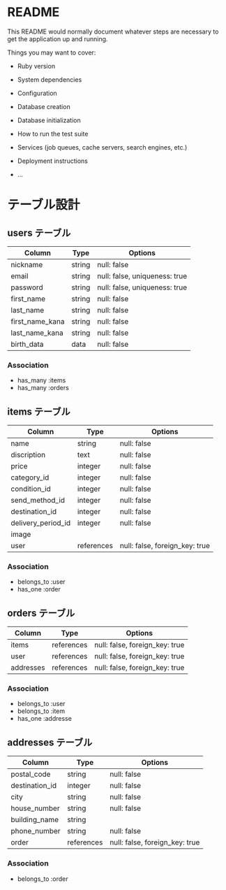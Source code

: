 # README

This README would normally document whatever steps are necessary to get the
application up and running.

Things you may want to cover:

* Ruby version

* System dependencies

* Configuration

* Database creation

* Database initialization

* How to run the test suite

* Services (job queues, cache servers, search engines, etc.)

* Deployment instructions

* ...

# テーブル設計

## users テーブル

| Column          | Type   | Options                          |
| --------------- | ------ | -------------------------------- |
| nickname        | string | null: false                      |
| email           | string | null: false, uniqueness: true    |
| password        | string | null: false, uniqueness: true    |
| first_name      | string | null: false                      |
| last_name       | string | null: false                      |
| first_name_kana | string | null: false                      |
| last_name_kana  | string | null: false                      |
| birth_data      | data   | null: false                      |


### Association

- has_many :items
- has_many :orders

## items テーブル

| Column             | Type        | Options     |
| ------------------ | ----------- | ----------- |
| name               | string      | null: false |
| discription        | text        | null: false |
| price              | integer     | null: false |
| category_id        | integer     | null: false |
| condition_id       | integer     | null: false |
| send_method_id     | integer     | null: false |
| destination_id     | integer     | null: false |
| delivery_period_id | integer     | null: false |
| image              |             |             |
| user               | references | null: false, foreign_key: true |

### Association

- belongs_to :user
- has_one :order


## orders テーブル

| Column        | Type       | Options                        |
| ------------- | ---------- | ------------------------------ |
| items         | references | null: false, foreign_key: true |
| user          | references | null: false, foreign_key: true |
| addresses     | references | null: false, foreign_key: true |

### Association

- belongs_to :user
- belongs_to :item
- has_one :addresse

## addresses テーブル

| Column         | Type       | Options                        |
| -------------- | ---------- | ------------------------------ |
| postal_code    | string     | null: false                    |
| destination_id | integer    | null: false                    |
| city           | string     | null: false                    |
| house_number   | string     | null: false                    |
| building_name  | string     |                                |
| phone_number   | string     | null: false                    |
| order          | references | null: false, foreign_key: true |


### Association

- belongs_to :order

